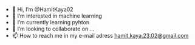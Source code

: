 - 👋 Hi, I’m @HamitKaya02
- 👀 I’m interested in machine learning
- 🌱 I’m currently learning pyhton
- 💞️ I’m looking to collaborate on ...
- 📫 How to reach me in my e-mail adress hamit.kaya.23.02@gmail.com

